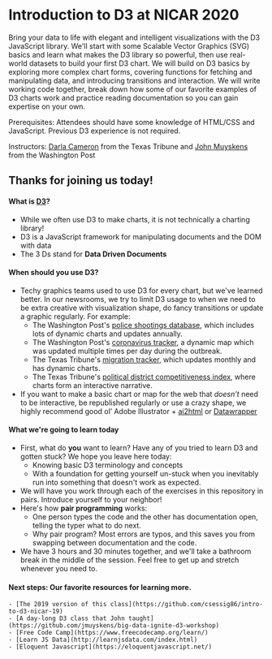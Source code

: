 # Introduction to D3 at NICAR 2020

Bring your data to life with elegant and intelligent visualizations with the D3 JavaScript library. We'll start with some Scalable Vector Graphics (SVG) basics and learn what makes the D3 library so powerful, then use real-world datasets to build your first D3 chart. We will build on D3 basics by exploring more complex chart forms, covering functions for fetching and manipulating data, and introducing transitions and interaction. We will write working code together, break down how some of our favorite examples of D3 charts work and practice reading documentation so you can gain expertise on your own.

Prerequisites: Attendees should have some knowledge of HTML/CSS and JavaScript. Previous D3 experience is not required.

Instructors: [Darla Cameron](https://www.texastribune.org/about/staff/darla-cameron/) from the Texas Tribune and [John Muyskens](https://www.washingtonpost.com/people/john-muyskens/) from the Washington Post

## Thanks for joining us today!

#### What is [D3](https://d3js.org/)?
- While we often use D3 to make charts, it is not technically a charting library!
- D3 is a JavaScript framework for manipulating documents and the DOM with data
- The 3 Ds stand for **Data Driven Documents**

#### When should you use D3?
- Techy graphics teams used to use D3 for every chart, but we've learned better. In our newsrooms, we try to limit D3 usage to when we need to be extra creative with visualization shape, do fancy transitions or update a graphic regularly. For example:
	- The Washington Post's [police shootings database](https://www.washingtonpost.com/graphics/investigations/police-shootings-database/), which includes lots of dynamic charts and updates annually.
	- The Washington Post's [coronavirus tracker](https://www.washingtonpost.com/world/2020/01/22/mapping-spread-new-coronavirus/?arc404=true), a dynamic map which was updated multiple times per day during the outbreak.
	- The Texas Tribune's [migration tracker](https://apps.texastribune.org/features/2019/migrant-texas-border-trump-policies/), which updates monthly and has dynamic charts. 
	- The Texas Tribune's [political district competitiveness index](https://apps.texastribune.org/features/2019/texas-turn-blue-voting-pattern-history/), where charts form an interactive narrative.
- If you want to make a basic chart or map for the web that *doesn’t* need to be interactive, be republished regularly or use a crazy shape, we highly recommend good ol’ Adobe Illustrator + [ai2html](http://ai2html.org/) or [Datawrapper](https://www.datawrapper.de/)

#### What we're going to learn today
- First, what do **you** want to learn? Have any of you tried to learn D3 and gotten stuck? We hope you leave here today:
	- Knowing basic D3 terminology and concepts
	- With a foundation for getting yourself un-stuck when you inevitably run into something that doesn't work as expected.
- We will have you work through each of the exercises in this repository in pairs. Introduce yourself to your neighbor! 
- Here's how **pair programming** works:
	- One person types the code and the other has documentation open, telling the typer what to do next. 
	- Why pair program? Most errors are typos, and this saves you from swapping between documentation and the code.
- We have 3 hours and 30 minutes together, and we'll take a bathroom break in the middle of the session. Feel free to get up and stretch whenever you need to.

#### Next steps: Our favorite resources for learning more. 
	- [The 2019 version of this class](https://github.com/csessig86/intro-to-d3-nicar-19)
	- [A day-long D3 class that John taught](https://github.com/jmuyskens/big-data-ignite-d3-workshop)
	- [Free Code Camp](https://www.freecodecamp.org/learn/) 
    - [Learn JS Data](http://learnjsdata.com/index.html)
    - [Eloquent Javascript](https://eloquentjavascript.net/) 
